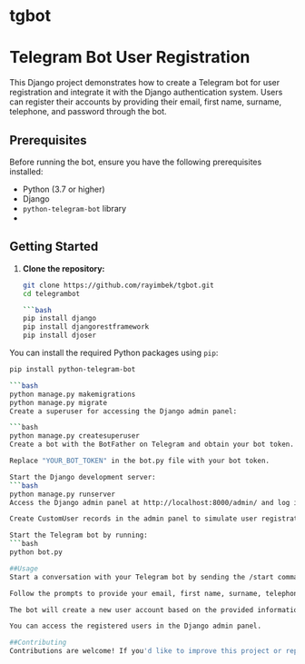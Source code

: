 # tgbot

# Telegram Bot User Registration

This Django project demonstrates how to create a Telegram bot for user registration and integrate it with the Django authentication system. Users can register their accounts by providing their email, first name, surname, telephone, and password through the bot.

## Prerequisites

Before running the bot, ensure you have the following prerequisites installed:

- Python (3.7 or higher)
- Django
- `python-telegram-bot` library
- 
## Getting Started

1. **Clone the repository:**

   ```bash
   git clone https://github.com/rayimbek/tgbot.git
   cd telegrambot

   ```bash
   pip install django
   pip install djangorestframework
   pip install djoser

You can install the required Python packages using `pip`:

   ```bash
   pip install python-telegram-bot

   ```bash
   python manage.py makemigrations
   python manage.py migrate
Create a superuser for accessing the Django admin panel:

   ```bash
   python manage.py createsuperuser
Create a bot with the BotFather on Telegram and obtain your bot token.

Replace "YOUR_BOT_TOKEN" in the bot.py file with your bot token.

Start the Django development server:
   ```bash
   python manage.py runserver
Access the Django admin panel at http://localhost:8000/admin/ and log in using the superuser credentials created earlier.

Create CustomUser records in the admin panel to simulate user registrations via the Telegram bot.

Start the Telegram bot by running:
   ```bash
   python bot.py

##Usage
Start a conversation with your Telegram bot by sending the /start command.

Follow the prompts to provide your email, first name, surname, telephone, and password for registration.

The bot will create a new user account based on the provided information and store it in the database.

You can access the registered users in the Django admin panel.

##Contributing
Contributions are welcome! If you'd like to improve this project or report issues, please open an issue or submit a pull request.
